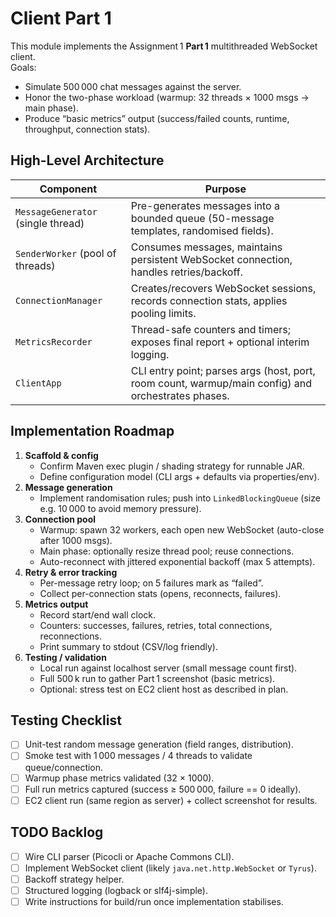 # Client Part 1

This module implements the Assignment 1 **Part 1** multithreaded WebSocket client.  
Goals:

- Simulate 500 000 chat messages against the server.
- Honor the two-phase workload (warmup: 32 threads × 1000 msgs → main phase).
- Produce “basic metrics” output (success/failed counts, runtime, throughput, connection stats).

## High-Level Architecture

| Component | Purpose |
| --- | --- |
| `MessageGenerator` (single thread) | Pre-generates messages into a bounded queue (50-message templates, randomised fields). |
| `SenderWorker` (pool of threads) | Consumes messages, maintains persistent WebSocket connection, handles retries/backoff. |
| `ConnectionManager` | Creates/recovers WebSocket sessions, records connection stats, applies pooling limits. |
| `MetricsRecorder` | Thread-safe counters and timers; exposes final report + optional interim logging. |
| `ClientApp` | CLI entry point; parses args (host, port, room count, warmup/main config) and orchestrates phases. |

## Implementation Roadmap

1. **Scaffold & config**
   - Confirm Maven exec plugin / shading strategy for runnable JAR.
   - Define configuration model (CLI args + defaults via properties/env).
2. **Message generation**
   - Implement randomisation rules; push into `LinkedBlockingQueue` (size e.g. 10 000 to avoid memory pressure).
3. **Connection pool**
   - Warmup: spawn 32 workers, each open new WebSocket (auto-close after 1000 msgs).
   - Main phase: optionally resize thread pool; reuse connections.
   - Auto-reconnect with jittered exponential backoff (max 5 attempts).
4. **Retry & error tracking**
   - Per-message retry loop; on 5 failures mark as “failed”.
   - Collect per-connection stats (opens, reconnects, failures).
5. **Metrics output**
   - Record start/end wall clock.
   - Counters: successes, failures, retries, total connections, reconnections.
   - Print summary to stdout (CSV/log friendly).
6. **Testing / validation**
   - Local run against localhost server (small message count first).
   - Full 500 k run to gather Part 1 screenshot (basic metrics).
   - Optional: stress test on EC2 client host as described in plan.

## Testing Checklist

- [ ] Unit-test random message generation (field ranges, distribution).
- [ ] Smoke test with 1 000 messages / 4 threads to validate queue/connection.
- [ ] Warmup phase metrics validated (32 × 1000).
- [ ] Full run metrics captured (success ≥ 500 000, failure == 0 ideally).
- [ ] EC2 client run (same region as server) + collect screenshot for results.

## TODO Backlog

- [ ] Wire CLI parser (Picocli or Apache Commons CLI).
- [ ] Implement WebSocket client (likely `java.net.http.WebSocket` or `Tyrus`).
- [ ] Backoff strategy helper.
- [ ] Structured logging (logback or slf4j-simple).
- [ ] Write instructions for build/run once implementation stabilises.
